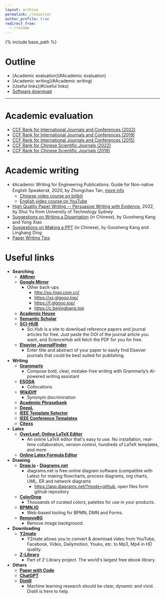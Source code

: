 ```yaml
---
layout: archive
permalink: /resource/
author_profile: true
redirect_from:
  - /resume
---
```


{% include base_path %}

Outline
======
- [Academic evaluation](#Academic evaluation)
- [Academic writing](#Academic writing)
- [Useful links](#Useful links)
- [Software download](http://guoshengkang.github.io/resource/software-collection)

------

<span id="Academic evaluation">Academic evaluation</span>
======
* [CCF Rank for International Journals and Conferences (2022)](http://guoshengkang.github.io/resources/2022_Rank_CCF推荐国际学术会议和期刊目录.pdf)
* [CCF Rank for International Journals and Conferences (2019)](http://guoshengkang.github.io/resources/2019_Rank_CCF推荐国际学术会议和期刊目录.pdf)
* [CCF Rank for International Journals and Conferences (2015)](http://guoshengkang.github.io/resources/2015_Rank_CCF推荐国际学术会议和期刊目录.pdf)
* [CCF Rank for Chinese Scientific Journals (2022)](http://guoshengkang.github.io/resources/2022_Rank_CCF推荐中文科技期刊目录.pdf)
* [CCF Rank for Chinese Scientific Journals (2019)](http://guoshengkang.github.io/resources/2019_Rank_CCF推荐中文科技期刊目录.pdf)

<span id="Academic writing">Academic writing</span>
======
  * 《Academic Writing for Engineering Publications: Guide for Non-native English Speakers》, 2020, by Zhongchao Tan, [more info](http://canapril.ca/training/)
    * [Chinese video course on bilibili](https://space.bilibili.com/673616380/)
    * [English video course on YouTube](https://www.youtube.com/channel/UC-hcoZ6zXISB75R3Il-776g/videos)
* [High Quality Paper Writing -- Persuasive Writing with Evidence](https://pan.baidu.com/s/1RNiIGGpFXK8xf95qF7lo_g?pwd=kang), 2022, by Shui Yu from University of Technology Sydney
* [Suggestions on Writing a Dissertation](https://pan.baidu.com/s/1JOLcxQYAf8W4cjO7nUv0ag?pwd=kang) (in Chinese), by Guosheng Kang and Yong Xiao
* [Suggestions on Making a PPT](https://pan.baidu.com/s/1KgL-a4acl_T8-WXvTERwwQ?pwd=kang) (in Chinese), by Guosheng Kang and Linghang Ding
* [Paper Writing Tips](https://github.com/MLNLP-World/Paper-Writing-Tips)

<span id="Useful links">Useful links</span>  
======
* **Searching**
  * **[AMiner](https://www.aminer.cn)**
  * **[Google Mirror](http://ac.scmor.com)**
    * Other back-ups
      * <http://so.hiqq.com.cn/>
      * <https://xs.glgooo.top/>
      * <https://f.glgooo.top/>
      * <https://c.beijingbang.top>
  * **[Academic House](http://sci.xueshuwu.cn)**
  * **[Semantic Scholar](https://www.semanticscholar.org)**
  * **[SCI-HUB](https://tool.yovisun.com/scihub/)**
    * Sci.Hub is a site to download reference papers and journal articles for free. Just paste the DOI of the journal article you want, and ScienceHub will fetch the PDF for you for free.
  * **[Elsevier JournalFinder](https://journalfinder.elsevier.com/)**
    * Enter title and abstract of your paper to easily find Elsevier journals that could be best suited for publishing.
* **Writing**
  * **[Grammarly](https://www.grammarly.com/)**
    * Compose bold, clear, mistake-free writing with Grammarly’s AI-powered writing assistant
  * **[ESODA](http://www.esoda.org/)**
    * Collocations 
  * **[WikiDiff](https://wikidiff.com/)**
    * Synonym discrimination
  * **[Academic Phrasebank](https://www.phrasebank.manchester.ac.uk/)**
  * **[DeepL](https://www.deepl.com/)**
  * **[IEEE Template Selector](https://template-selector.ieee.org/secure/templateSelector/publicationType)**
  * **[IEEE Conference Templates](https://www.ieee.org/conferences/publishing/templates.html)**
  * **[Citexs](https://www.citexs.com/)**
* **Latex**
  * **[OverLeaf: Online LaTeX Editor](https://www.overleaf.com/)**
    * An online LaTeX editor that's easy to use. No installation, real-time collaboration, version control, hundreds of LaTeX templates, and more
  * **[Online Latex Formula Editor](https://www.latexlive.com/home)**
* **Drawing**
  * **[Draw.io](https://draw.io) - [Diagrams.net](https://www.diagrams.net/)**
    * diagrams.net is free online diagram software (compatible with Latex) for making flowcharts, process diagrams, org charts, UML, ER and network diagrams
      * <https://app.diagrams.net/?mode=github>, open files form github repository
  * **[ColorDrop](https://colordrop.io/)**
    * Thousands of curated colors, palettes for use in your products.
  * **[BPMN.IO](https://bpmn.io/)**
    * Web-based tooling for BPMN, DMN and Forms.
  * **[RemoveBG](https://www.remove.bg/)**
    * Remove image background.
* **Downloading**
  * **[Y2mate](https://www.y2mate.com)**
    * Y2mate allows you to convert & download video from YouTube, Facebook, Video, Dailymotion, Youku, etc. to Mp3, Mp4 in HD quality.
  * **[Z-Library](https://z-lib.id/)**
    * Part of Z-Library project. The world's largest free ebook library.
* **Others**
  * **[Paper with Code](https://paperswithcode.com/)** 
  * **[ChatGPT](https://bzsln.cn/chatapp/)**
  * **[Distill](https://distill.pub/)**
    * Machine learning research should be clear, dynamic and vivid. Distill is here to help.
